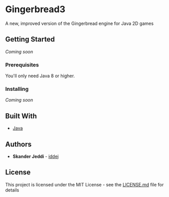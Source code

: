 # Gingerbread3
A new, improved version of the Gingerbread engine for Java 2D games

## Getting Started

*Coming soon*

### Prerequisites

You'll only need Java 8 or higher.

### Installing

*Coming soon*

## Built With

* [Java](https://www.java.com/)

## Authors

* **Skander Jeddi** - [iddej](https://github.com/skanderjeddi)

## License

This project is licensed under the MIT License - see the [LICENSE.md](LICENSE.md) file for details
